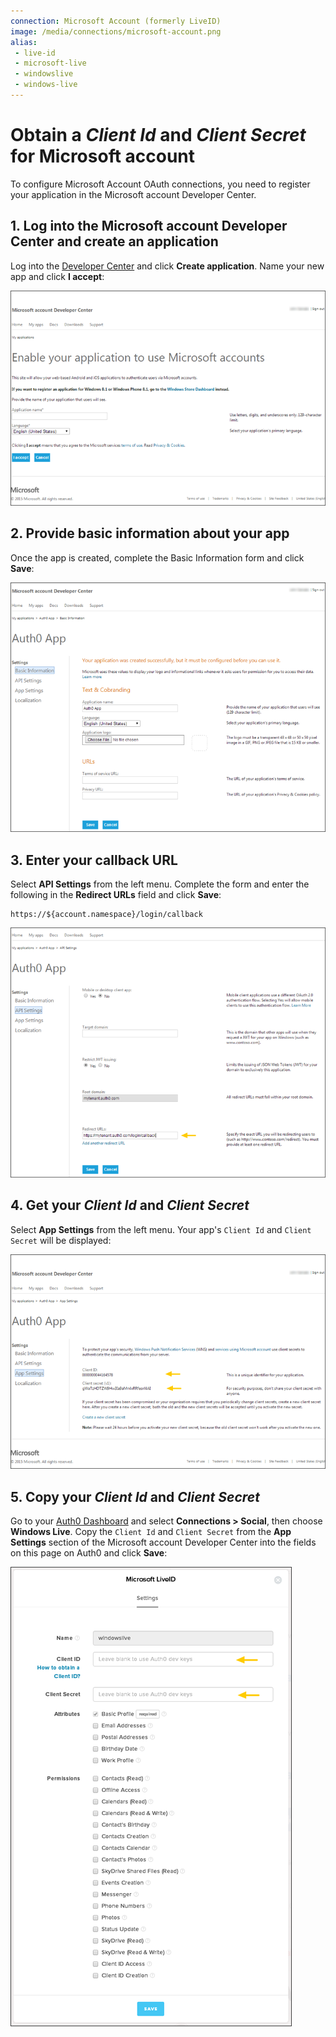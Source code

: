 ```yaml
---
connection: Microsoft Account (formerly LiveID)
image: /media/connections/microsoft-account.png
alias:
 - live-id
 - microsoft-live
 - windowslive
 - windows-live
---
```


# Obtain a *Client Id* and *Client Secret* for Microsoft account

To configure Microsoft Account OAuth connections, you need to register your application in the Microsoft account Developer Center.

## 1. Log into the Microsoft account Developer Center and create an application

Log into the [Developer Center](https://account.live.com/developers/applications) and click **Create application**. Name your new app and click **I accept**:

![](/media/articles/connections/social/microsoft-account/ma-portal-1.png)

## 2. Provide basic information about your app

Once the app is created, complete the Basic Information form and click **Save**:

![](/media/articles/connections/social/microsoft-account/ma-portal-2.png)

## 3. Enter your callback URL

Select **API Settings** from the left menu. Complete the form and enter the following in the **Redirect URLs** field and click **Save**:

	https://${account.namespace}/login/callback

![](/media/articles/connections/social/microsoft-account/ma-portal-3.png)

## 4. Get your *Client Id* and *Client Secret*

Select **App Settings** from the left menu. Your app's `Client Id` and `Client Secret` will be displayed:

![](/media/articles/connections/social/microsoft-account/ma-portal-4.png)

## 5. Copy your *Client Id* and *Client Secret*

Go to your [Auth0 Dashboard](https://manage.auth0.com) and select **Connections > Social**, then choose **Windows Live**. Copy the `Client Id` and `Client Secret` from the **App Settings** section of the Microsoft account Developer Center into the fields on this page on Auth0 and click **Save**:

![](/media/articles/connections/social/microsoft-account/ma-portal-5.png)
